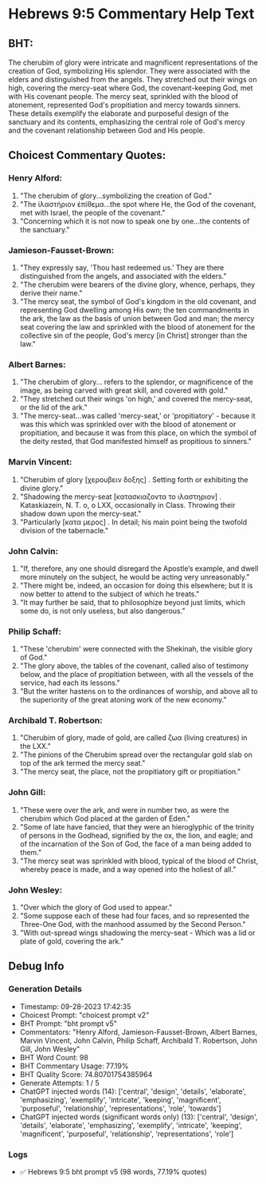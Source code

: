 # Hebrews 9:5 Commentary Help Text

## BHT:
The cherubim of glory were intricate and magnificent representations of the creation of God, symbolizing His splendor. They were associated with the elders and distinguished from the angels. They stretched out their wings on high, covering the mercy-seat where God, the covenant-keeping God, met with His covenant people. The mercy seat, sprinkled with the blood of atonement, represented God's propitiation and mercy towards sinners. These details exemplify the elaborate and purposeful design of the sanctuary and its contents, emphasizing the central role of God's mercy and the covenant relationship between God and His people.

## Choicest Commentary Quotes:
### Henry Alford:
1. "The cherubim of glory...symbolizing the creation of God."
2. "The ἱλαστήριον ἐπίθεμα...the spot where He, the God of the covenant, met with Israel, the people of the covenant."
3. "Concerning which it is not now to speak one by one...the contents of the sanctuary."

### Jamieson-Fausset-Brown:
1. "They expressly say, 'Thou hast redeemed us.' They are there distinguished from the angels, and associated with the elders."
2. "The cherubim were bearers of the divine glory, whence, perhaps, they derive their name."
3. "The mercy seat, the symbol of God's kingdom in the old covenant, and representing God dwelling among His own; the ten commandments in the ark, the law as the basis of union between God and man; the mercy seat covering the law and sprinkled with the blood of atonement for the collective sin of the people, God's mercy [in Christ] stronger than the law."

### Albert Barnes:
1. "The cherubim of glory... refers to the splendor, or magnificence of the image, as being carved with great skill, and covered with gold."
2. "They stretched out their wings 'on high,' and covered the mercy-seat, or the lid of the ark."
3. "The mercy-seat...was called 'mercy-seat,' or 'propitiatory' - because it was this which was sprinkled over with the blood of atonement or propitiation, and because it was from this place, on which the symbol of the deity rested, that God manifested himself as propitious to sinners."

### Marvin Vincent:
1. "Cherubim of glory [χερουβειν δοξης] . Setting forth or exhibiting the divine glory."
2. "Shadowing the mercy-seat [κατασκιαζοντα το ιλαστηριον] . Kataskiazein, N. T. o, o LXX, occasionally in Class. Throwing their shadow down upon the mercy-seat."
3. "Particularly [κατα μερος] . In detail; his main point being the twofold division of the tabernacle."

### John Calvin:
1. "If, therefore, any one should disregard the Apostle’s example, and dwell more minutely on the subject, he would be acting very unreasonably."
2. "There might be, indeed, an occasion for doing this elsewhere; but it is now better to attend to the subject of which he treats."
3. "It may further be said, that to philosophize beyond just limits, which some do, is not only useless, but also dangerous."

### Philip Schaff:
1. "These 'cherubim' were connected with the Shekinah, the visible glory of God."
2. "The glory above, the tables of the covenant, called also of testimony below, and the place of propitiation between, with all the vessels of the service, had each its lessons."
3. "But the writer hastens on to the ordinances of worship, and above all to the superiority of the great atoning work of the new economy."

### Archibald T. Robertson:
1. "Cherubim of glory, made of gold, are called ζωα (living creatures) in the LXX." 
2. "The pinions of the Cherubim spread over the rectangular gold slab on top of the ark termed the mercy seat." 
3. "The mercy seat, the place, not the propitiatory gift or propitiation."

### John Gill:
1. "These were over the ark, and were in number two, as were the cherubim which God placed at the garden of Eden."
2. "Some of late have fancied, that they were an hieroglyphic of the trinity of persons in the Godhead, signified by the ox, the lion, and eagle; and of the incarnation of the Son of God, the face of a man being added to them."
3. "The mercy seat was sprinkled with blood, typical of the blood of Christ, whereby peace is made, and a way opened into the holiest of all."

### John Wesley:
1. "Over which the glory of God used to appear."
2. "Some suppose each of these had four faces, and so represented the Three-One God, with the manhood assumed by the Second Person."
3. "With out-spread wings shadowing the mercy-seat - Which was a lid or plate of gold, covering the ark."


## Debug Info
### Generation Details
- Timestamp: 09-28-2023 17:42:35
- Choicest Prompt: "choicest prompt v2"
- BHT Prompt: "bht prompt v5"
- Commentators: "Henry Alford, Jamieson-Fausset-Brown, Albert Barnes, Marvin Vincent, John Calvin, Philip Schaff, Archibald T. Robertson, John Gill, John Wesley"
- BHT Word Count: 98
- BHT Commentary Usage: 77.19%
- BHT Quality Score: 74.80701754385964
- Generate Attempts: 1 / 5
- ChatGPT injected words (14):
	['central', 'design', 'details', 'elaborate', 'emphasizing', 'exemplify', 'intricate', 'keeping', 'magnificent', 'purposeful', 'relationship', 'representations', 'role', 'towards']
- ChatGPT injected words (significant words only) (13):
	['central', 'design', 'details', 'elaborate', 'emphasizing', 'exemplify', 'intricate', 'keeping', 'magnificent', 'purposeful', 'relationship', 'representations', 'role']

### Logs
- ✅ Hebrews 9:5 bht prompt v5 (98 words, 77.19% quotes)